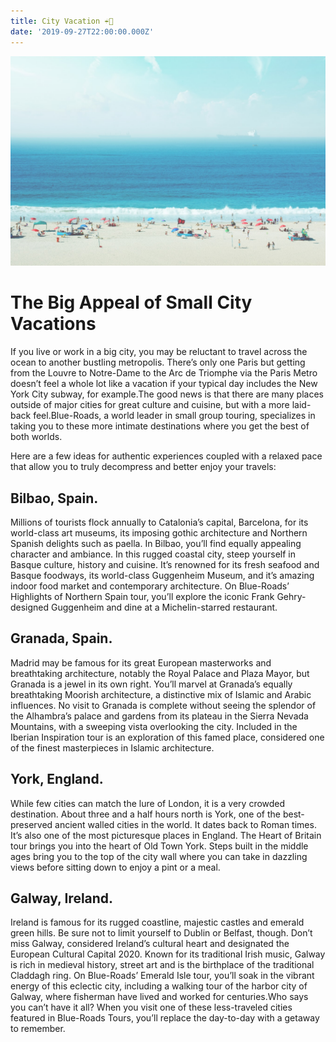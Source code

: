 ```yaml
---
title: City Vacation ☔️🌅
date: '2019-09-27T22:00:00.000Z'
---
```


!["Crowded sand beach | HD photo by Alexandre Perotto (@perotto) on Unsplash"](./city-vaca.jpeg)

# The Big Appeal of Small City Vacations

If you live or work in a big city, you may be reluctant to travel across the ocean to another bustling metropolis. There’s only one Paris but getting from the Louvre to Notre-Dame to the Arc de Triomphe via the Paris Metro doesn’t feel a whole lot like a vacation if your typical day includes the New York City subway, for example.The good news is that there are many places outside of major cities for great culture and cuisine, but with a more laid-back feel.Blue-Roads, a world leader in small group touring, specializes in taking you to these more intimate destinations where you get the best of both worlds.

Here are a few ideas for authentic experiences coupled with a relaxed pace that allow you to truly decompress and better enjoy your travels:

## Bilbao, Spain.

Millions of tourists flock annually to Catalonia’s capital, Barcelona, for its world-class art museums, its imposing gothic architecture and Northern Spanish delights such as paella. In Bilbao, you’ll find equally appealing character and ambiance. In this rugged coastal city, steep yourself in Basque culture, history and cuisine. It’s renowned for its fresh seafood and Basque foodways, its world-class Guggenheim Museum, and it’s amazing indoor food market and contemporary architecture. On Blue-Roads’ Highlights of Northern Spain tour, you’ll explore the iconic Frank Gehry-designed Guggenheim and dine at a Michelin-starred restaurant.

## Granada, Spain.

Madrid may be famous for its great European masterworks and breathtaking architecture, notably the Royal Palace and Plaza Mayor, but Granada is a jewel in its own right. You’ll marvel at Granada’s equally breathtaking Moorish architecture, a distinctive mix of Islamic and Arabic influences. No visit to Granada is complete without seeing the splendor of the Alhambra’s palace and gardens from its plateau in the Sierra Nevada Mountains, with a sweeping vista overlooking the city. Included in the Iberian Inspiration tour is an exploration of this famed place, considered one of the finest masterpieces in Islamic architecture.

## York, England.

While few cities can match the lure of London, it is a very crowded destination. About three and a half hours north is York, one of the best-preserved ancient walled cities in the world. It dates back to Roman times. It’s also one of the most picturesque places in England. The Heart of Britain tour brings you into the heart of Old Town York. Steps built in the middle ages bring you to the top of the city wall where you can take in dazzling views before sitting down to enjoy a pint or a meal.

## Galway, Ireland.

Ireland is famous for its rugged coastline, majestic castles and emerald green hills. Be sure not to limit yourself to Dublin or Belfast, though. Don’t miss Galway, considered Ireland’s cultural heart and designated the European Cultural Capital 2020. Known for its traditional Irish music, Galway is rich in medieval history, street art and is the birthplace of the traditional Claddagh ring. On Blue-Roads’ Emerald Isle tour, you’ll soak in the vibrant energy of this eclectic city, including a walking tour of the harbor city of Galway, where fisherman have lived and worked for centuries.Who says you can’t have it all? When you visit one of these less-traveled cities featured in Blue-Roads Tours, you’ll replace the day-to-day with a getaway to remember.
